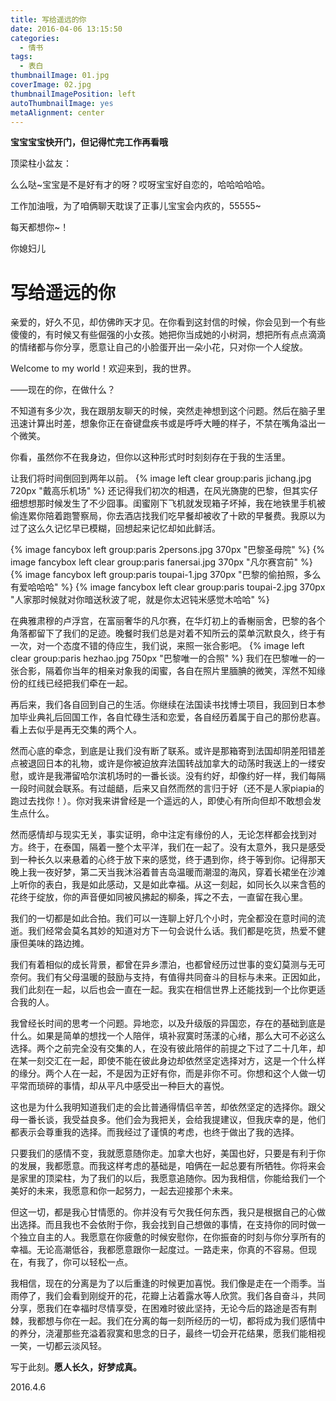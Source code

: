 ```yaml
---
title: 写给遥远的你
date: 2016-04-06 13:15:50
categories:
  - 情书
tags:
  - 表白
thumbnailImage: 01.jpg
coverImage: 02.jpg
thumbnailImagePosition: left
autoThumbnailImage: yes
metaAlignment: center
---
```

**宝宝宝宝快开门，但记得忙完工作再看哦**

顶梁柱小盆友：

么么哒~宝宝是不是好有才的呀？哎呀宝宝好自恋的，哈哈哈哈哈。
<!-- more -->
工作加油哦，为了咱俩聊天耽误了正事儿宝宝会内疚的，55555~

每天都想你~！

你媳妇儿

# 写给遥远的你

亲爱的，好久不见，却仿佛昨天才见。在你看到这封信的时候，你会见到一个有些傻傻的，有时候又有些倔强的小女孩。她把你当成她的小树洞，想把所有点点滴滴的情绪都与你分享，愿意让自己的小脸蛋开出一朵小花，只对你一个人绽放。

Welcome to my world！欢迎来到，我的世界。

——现在的你，在做什么？

不知道有多少次，我在跟朋友聊天的时候，突然走神想到这个问题。然后在脑子里迅速计算出时差，想象你正在奋键盘疾书或是呼呼大睡的样子，不禁在嘴角溢出一个微笑。

你看，虽然你不在我身边，但你以这种形式时时刻刻存在于我的生活里。

让我们将时间倒回到两年以前。
{% image left clear group:paris jichang.jpg 720px "戴高乐机场" %}
还记得我们初次的相遇，在风光旖旎的巴黎，但其实仔细想想那时候发生了不少囧事。闺蜜刚下飞机就发现箱子坏掉，我在地铁里手机被偷连累你陪着跑警察局，你去酒店找我们吃早餐却被收了十欧的早餐费。我原以为过了这么久记忆早已模糊，回想起来记忆却如此鲜活。

{% image fancybox left group:paris 2persons.jpg 370px "巴黎圣母院" %}
{% image fancybox left clear group:paris fanersai.jpg 370px "凡尔赛宫前" %}
{% image fancybox left group:paris toupai-1.jpg 370px "巴黎的偷拍照，多么有爱哈哈哈" %}
{% image fancybox left clear group:paris toupai-2.jpg 370px "人家那时候就对你暗送秋波了呢，就是你太迟钝米感觉木哈哈" %}

在典雅肃穆的卢浮宫，在富丽奢华的凡尔赛，在华灯初上的香榭丽舍，巴黎的各个角落都留下了我们的足迹。晚餐时我们总是对着不知所云的菜单沉默良久，终于有一次，对一个态度不错的侍应生，我们说，来照一张合影吧。
{% image left clear group:paris hezhao.jpg 750px "巴黎唯一的合照" %}
我们在巴黎唯一的一张合影，隔着你当年的相亲对象我的闺蜜，各自在照片里腼腆的微笑，浑然不知缘份的红线已经把我们牵在一起。

再后来，我们各自回到自己的生活。你继续在法国读书找博士项目，我回到日本参加毕业典礼后回国工作，各自忙碌生活和恋爱，各自经历着属于自己的那份悲喜。看上去似乎是再无交集的两个人。

然而心底的牵念，到底是让我们没有断了联系。或许是那箱寄到法国却阴差阳错差点被退回日本的礼物，或许是你被迫放弃法国转战加拿大的动荡时我送上的一缕安慰，或许是我滞留哈尔滨机场时的一番长谈。没有约好，却像约好一样，我们每隔一段时间就会联系。有过龃龉，后来又自然而然的言归于好（还不是人家piapia的跑过去找你！）。你对我来讲曾经是一个遥远的人，即使心有所向但却不敢想会发生点什么。

然而感情却与现实无关，事实证明，命中注定有缘份的人，无论怎样都会找到对方。终于，在泰国，隔着一整个太平洋，我们在一起了。没有太意外，我只是感受到一种长久以来悬着的心终于放下来的感觉，终于遇到你，终于等到你。记得那天晚上我一夜好梦，第二天当我沐浴着普吉岛温暖而潮湿的海风，穿着长裙坐在沙滩上听你的表白，我是如此感动，又是如此幸福。从这一刻起，如同长久以来含苞的花终于绽放，你的声音便如同被风拂起的柳条，挥之不去，一直留在我心里。

我们的一切都是如此合拍。我们可以一连聊上好几个小时，完全都没在意时间的流逝。我们经常会莫名其妙的知道对方下一句会说什么话。我们都是吃货，热爱不健康但美味的路边摊。

我们有着相似的成长背景，都曾在异乡漂泊，也都曾经历过世事的变幻莫测与无可奈何。我们有父母温暖的鼓励与支持，有值得共同奋斗的目标与未来。正因如此，我们此刻在一起，以后也会一直在一起。我实在相信世界上还能找到一个比你更适合我的人。

我曾经长时间的思考一个问题。异地恋，以及升级版的异国恋，存在的基础到底是什么。如果是简单的想找一个人陪伴，填补寂寞时荡漾的心绪，那么大可不必这么选择。两个之前完全没有交集的人，在没有彼此陪伴的前提之下过了二十几年，却在某一刻交汇在一起，即使不能在彼此身边却依然坚定选择对方，这是一个什么样的缘分。两个人在一起，不是因为正好有你，而是非你不可。你想和这个人做一切平常而琐碎的事情，却从平凡中感受出一种巨大的喜悦。

这也是为什么我明知道我们走的会比普通得情侣辛苦，却依然坚定的选择你。跟父母一番长谈，我受益良多。他们会为我把关，会给我提建议，但我庆幸的是，他们都表示会尊重我的选择。而我经过了谨慎的考虑，也终于做出了我的选择。

只要我们的感情不变，我就愿意随你走。加拿大也好，美国也好，只要是有利于你的发展，我都愿意。而我这样考虑的基础是，咱俩在一起总要有所牺牲。你将来会是家里的顶梁柱，为了我们的以后，我愿意追随你。因为我相信，你能给我们一个美好的未来，我愿意和你一起努力，一起去迎接那个未来。

但这一切，都是我心甘情愿的。你并没有亏欠我任何东西，我只是根据自己的心做出选择。而且我也不会依附于你，我会找到自己想做的事情，在支持你的同时做一个独立自主的人。我愿意在你疲惫的时候安慰你，在你振奋的时刻与你分享所有的幸福。无论高潮低谷，我都愿意跟你一起度过。一路走来，你真的不容易。但现在，有我了，你可以轻松一点。

我相信，现在的分离是为了以后重逢的时候更加喜悦。我们像是走在一个雨季。当雨停了，我们会看到刚绽开的花，花瓣上沾着露水等人欣赏。我们各自奋斗，共同分享，愿我们在幸福时尽情享受，在困难时彼此坚持，无论今后的路途是否有荆棘，我都想与你在一起。我们在分离的每一刻所经历的一切，都将成为我们感情中的养分，浇灌那些充溢着寂寞和思念的日子，最终一切会开花结果，愿我们能相视一笑，一切都云淡风轻。

写于此刻。**愿人长久，好梦成真。**

2016.4.6